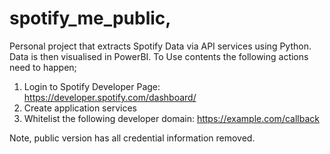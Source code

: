 # spotify_me_public,
 Personal project that extracts Spotify Data via API services using Python. Data is then visualised in PowerBI.
 To Use contents the following actions need to happen;
 1. Login to Spotify Developer Page: https://developer.spotify.com/dashboard/
 2. Create application services
 3. Whitelist the following developer domain: https://example.com/callback

Note, public version has all credential information removed.
